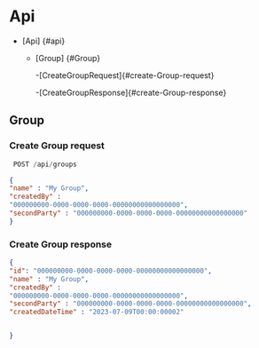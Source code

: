 # Api

- [Api] {#api}
  - [Group] {#Group}
  
     -[CreateGroupRequest]{#create-Group-request}
     
     -[CreateGroupResponse]{#create-Group-response}

## Group

### Create Group request


```js
 POST /api/groups
```


```json
{
"name" : "My Group",
"createdBy" : 
"000000000-0000-0000-0000-00000000000000000",
"secondParty" : "000000000-0000-0000-0000-00000000000000000"
}
```

### Create Group response



```json
{
"id": "000000000-0000-0000-0000-00000000000000000",
"name" : "My Group",
"createdBy" : 
"000000000-0000-0000-0000-00000000000000000",
"secondParty" : "000000000-0000-0000-0000-00000000000000000",
"createdDateTime" : "2023-07-09T00:00:00002"


}
```
